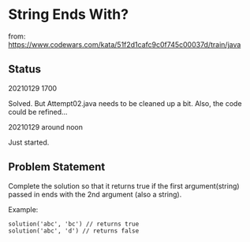 # String Ends With?

from:
https://www.codewars.com/kata/51f2d1cafc9c0f745c00037d/train/java

## Status
20210129 1700

Solved. But Attempt02.java needs to be cleaned up a bit. Also, the code could be refined...

20210129 around noon

Just started.

## Problem Statement

Complete the solution so that it returns true if the first argument(string) passed in ends with the 2nd argument (also a string).

Example:
```
solution('abc', 'bc') // returns true
solution('abc', 'd') // returns false
```